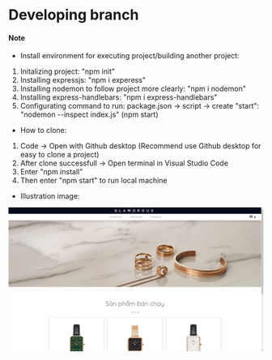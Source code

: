 #  Developing branch 

#### Note

* Install environment for executing project/building another project:
1. Initalizing project: "npm init"
2. Installing expressjs: "npm i experess"
3. Installing nodemon to follow project more clearly: "npm i nodemon"
4. Installing express-handlebars: "npm i express-handlebars"
5. Configurating command to run: package.json -> script -> create "start": "nodemon --inspect index.js" (npm start)

* How to clone:
1. Code -> Open with Github desktop (Recommend use Github desktop for easy to clone a project)
2. After clone successfull -> Open terminal in Visual Studio Code 
3. Enter "npm install" 
4. Then enter "npm start" to run local machine


* Illustration image:

![Image](src/public/client/cover.png)
